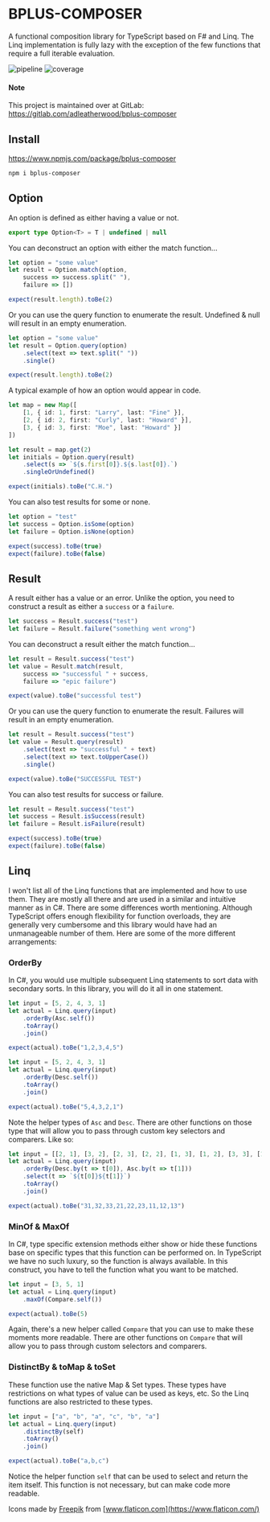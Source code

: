 # BPLUS-COMPOSER

A functional composition library for TypeScript based on F# and Linq.  The Linq implementation
is fully lazy with the exception of the few functions that require a full iterable evaluation.

![pipeline](https://gitlab.com/adleatherwood/bplus-composer/badges/master/pipeline.svg)
![coverage](https://gitlab.com/adleatherwood/bplus-composer/badges/master/coverage.svg)

#### Note

This project is maintained over at GitLab: https://gitlab.com/adleatherwood/bplus-composer

## Install

https://www.npmjs.com/package/bplus-composer

```sh
npm i bplus-composer
```

## Option

An option is defined as either having a value or not.

```ts
export type Option<T> = T | undefined | null
```

You can deconstruct an option with either the match function...

```ts
let option = "some value"
let result = Option.match(option,
    success => success.split(" "),
    failure => [])

expect(result.length).toBe(2)
```

Or you can use the query function to enumerate the result.  Undefined & null will
result in an empty enumeration.

```ts
let option = "some value"
let result = Option.query(option)
    .select(text => text.split(" "))
    .single()

expect(result.length).toBe(2)
```

A typical example of how an option would appear in code.

```ts
let map = new Map([
    [1, { id: 1, first: "Larry", last: "Fine" }],
    [2, { id: 2, first: "Curly", last: "Howard" }],
    [3, { id: 3, first: "Moe", last: "Howard" }]
])

let result = map.get(2)
let initials = Option.query(result)
    .select(s => `${s.first[0]}.${s.last[0]}.`)
    .singleOrUndefined()

expect(initials).toBe("C.H.")
```

You can also test results for some or none.

```ts
let option = "test"
let success = Option.isSome(option)
let failure = Option.isNone(option)

expect(success).toBe(true)
expect(failure).toBe(false)
```

## Result

A result either has a value or an error.  Unlike the option, you need to construct a result as
either a `success` or a `failure`.

```ts
let success = Result.success("test")
let failure = Result.failure("something went wrong")
```

You can deconstruct a result either the match function...

```ts
let result = Result.success("test")
let value = Result.match(result,
    success => "successful " + success,
    failure => "epic failure")

expect(value).toBe("successful test")
```

Or you can use the query function to enumerate the result.  Failures will
result in an empty enumeration.

```ts
let result = Result.success("test")
let value = Result.query(result)
    .select(text => "successful " + text)
    .select(text => text.toUpperCase())
    .single()

expect(value).toBe("SUCCESSFUL TEST")
```

You can also test results for success or failure.

```ts
let result = Result.success("test")
let success = Result.isSuccess(result)
let failure = Result.isFailure(result)

expect(success).toBe(true)
expect(failure).toBe(false)
```

## Linq

I won't list all of the Linq functions that are implemented and how to use them.  They are mostly all
there and are used in a similar and intuitive manner as in C#.  There are some differences worth mentioning.
Although TypeScript offers enough flexibility for function overloads, they are generally very cumbersome
and this library would have had an unmanageable number of them.  Here are some of the more different
arrangements:

### OrderBy

In C#, you would use multiple subsequent Linq statements to sort data with secondary sorts.  In this
library, you will do it all in one statement.

```ts
let input = [5, 2, 4, 3, 1]
let actual = Linq.query(input)
    .orderBy(Asc.self())
    .toArray()
    .join()

expect(actual).toBe("1,2,3,4,5")

let input = [5, 2, 4, 3, 1]
let actual = Linq.query(input)
    .orderBy(Desc.self())
    .toArray()
    .join()

expect(actual).toBe("5,4,3,2,1")
```

Note the helper types of `Asc` and `Desc`.  There are other functions on those type that will allow you
to pass through custom key selectors and comparers.  Like so:

```ts
let input = [[2, 1], [3, 2], [2, 3], [2, 2], [1, 3], [1, 2], [3, 3], [1, 1], [3, 1]]
let actual = Linq.query(input)
    .orderBy(Desc.by(t => t[0]), Asc.by(t => t[1]))
    .select(t => `${t[0]}${t[1]}`)
    .toArray()
    .join()

expect(actual).toBe("31,32,33,21,22,23,11,12,13")
```

### MinOf & MaxOf

In C#, type specific extension methods either show or hide these functions base on specific types that
this function can be performed on.  In TypeScript we have no such luxury, so the function is always
available.  In this construct, you have to tell the function what you want to be matched.

```ts
let input = [3, 5, 1]
let actual = Linq.query(input)
    .maxOf(Compare.self())

expect(actual).toBe(5)
```

Again, there's a new helper called `Compare` that you can use to make these moments more readable.  There
are other functions on `Compare` that will allow you to pass through custom selectors and comparers.

### DistinctBy & toMap & toSet

These function use the native Map & Set types.  These types have restrictions on what types of value can
be used as keys, etc.  So the Linq functions are also restricted to these types.

```ts
let input = ["a", "b", "a", "c", "b", "a"]
let actual = Linq.query(input)
    .distinctBy(self)
    .toArray()
    .join()

expect(actual).toBe("a,b,c")
```

Notice the helper function `self` that can be used to select and return the item itself.  This function
is not necessary, but can make code more readable.

Icons made by [Freepik](http://www.freepik.com/) from [www.flaticon.com](https://www.flaticon.com/)

